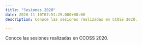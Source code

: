 ```yaml
---
title: "Sesiones 2020"
date: 2020-11-10T07:51:25.000+00:00
description: Conoce las sesiones realizadas en CCOSS 2020.

---
```


Conoce las sesiones realizadas en CCOSS 2020.